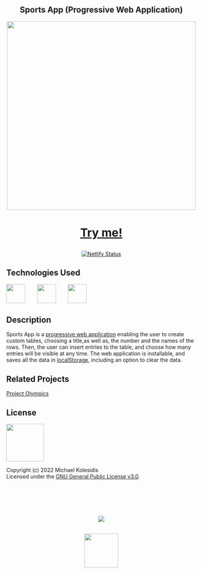 <div align=center>
  <h2>Sports App (Progressive Web Application)</h2>
  <img src="https://github.com/michaelkolesidis/sports-app-pwa/blob/main/sport-app-pwa-screenshot.png" style="width: 500px;">
  <h3 style="font-size: 30px"><a href="https://sports-app-pwa.netlify.app/" >Try me!</a></h3>


[![Netlify Status](https://api.netlify.com/api/v1/badges/4efadff2-33d7-48f5-995e-46eafd3e30df/deploy-status)](https://app.netlify.com/sites/sports-app-pwa/deploys)
  
</div>



## Technologies Used

<a href="https://en.wikipedia.org/wiki/JavaScript"><img src="https://github.com/michaelkolesidis/tech-icons/blob/main/icons/javascript/javascript-original.svg" height="50px" /></a>
&nbsp;&nbsp;&nbsp;&nbsp;&nbsp;&nbsp;
<a href="https://en.wikipedia.org/wiki/CSS"><img src="https://github.com/michaelkolesidis/tech-icons/blob/main/icons/css3/css3-plain.svg" height="50px" /></a>
&nbsp;&nbsp;&nbsp;&nbsp;&nbsp;&nbsp;
<img src="https://github.com/michaelkolesidis/tech-icons/blob/main/icons/html5/html5-plain.svg" height="50px" />
&nbsp;&nbsp;&nbsp;&nbsp;&nbsp;&nbsp;



## Description

Sports App is a <a href="https://en.wikipedia.org/wiki/Progressive_web_application">progressive web application</a> enabling the user to create custom tables, choosing a title,as well as,  the number and the names of the rows. Then, the user can insert entries to the table, and choose how many entries will be visible at any time. The web application is installable, and saves all the data in <a href="https://developer.mozilla.org/en-US/docs/Web/API/Window/localStorage">localStorage</a>, including an option to clear the data.



## Related Projects

[Project Olympics](https://github.com/michaelkolesidis/project-olympics)



## License

<a href="https://www.gnu.org/licenses/gpl-3.0.html"><img src="https://upload.wikimedia.org/wikipedia/commons/9/93/GPLv3_Logo.svg" height="100px" /></a>

Copyright (c) 2022 Michael Kolesidis<br>
Licensed under the [GNU General Public License v3.0](https://www.gnu.org/licenses/gpl-3.0.html).



<br>
<br>



[//]: # (Free Software)
<div align="center">
  <br>
  <br>

  <a href="https://github.com/michaelkolesidis/made-with-linux" target="_blank"><img src="https://upload.wikimedia.org/wikipedia/commons/thumb/f/f9/Made_with_Linux.png/240px-Made_with_Linux.png"></a>
</div>
<br>                                                      
<div align="center">
  <a href="https://endsoftwarepatents.org/innovating-without-patents"><img style="height: 90px;" src="https://static.fsf.org/nosvn/esp/logos/innovating-without-patents.svg"></a>
</div>
